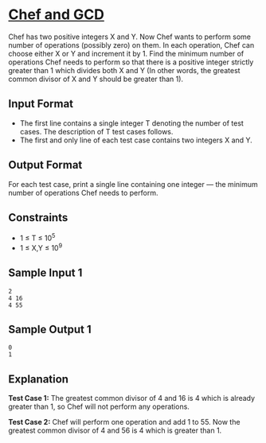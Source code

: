 # [Chef and GCD](https://www.codechef.com/COOK131B/problems/CHFGCD)

Chef has two positive integers X and Y. Now Chef wants to perform some number of operations (possibly zero) on them. In each operation, Chef can choose either X or Y and increment it by 1. Find the minimum number of operations Chef needs to perform so that there is a positive integer strictly greater than 1 which divides both X and Y (In other words, the greatest common divisor of X and Y should be greater than 1).

## Input Format

-   The first line contains a single integer T denoting the number of test cases. The description of T test cases follows.
-   The first and only line of each test case contains two integers X and Y.

## Output Format

For each test case, print a single line containing one integer — the minimum number of operations Chef needs to perform.

## Constraints

-   1 ≤ T ≤ 10<sup>5</sup>
-   1 ≤ X,Y ≤ 10<sup>9</sup>

## Sample Input 1

```
2
4 16
4 55
```

## Sample Output 1

```
0
1
```

## Explanation

**Test Case 1:** The greatest common divisor of 4 and 16 is 4 which is already greater than 1, so Chef will not perform any operations.

**Test Case 2:** Chef will perform one operation and add 1 to 55. Now the greatest common divisor of 4 and 56 is 4 which is greater than 1.
